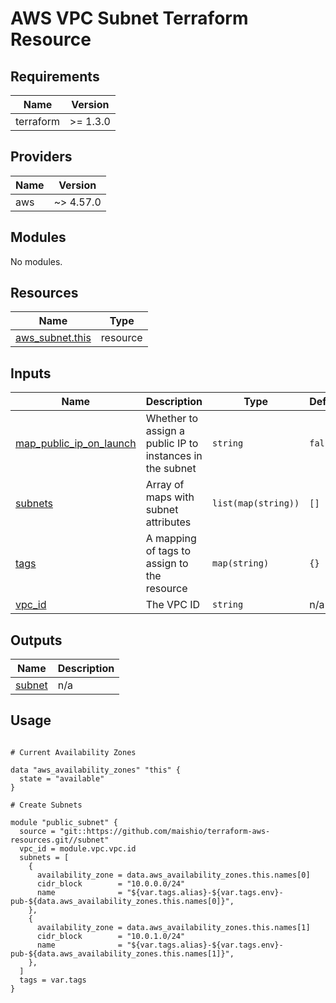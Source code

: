 # AWS VPC Subnet Terraform Resource

## Requirements

| Name      | Version  |
|-----------|----------|
| terraform | >= 1.3.0 |

## Providers

| Name | Version   |
|------|-----------|
| aws  | ~> 4.57.0 |

## Modules

No modules.

## Resources

| Name | Type |
|------|------|
| [aws_subnet.this](https://registry.terraform.io/providers/hashicorp/aws/latest/docs/resources/subnet) | resource |

## Inputs

| Name | Description | Type | Default | Required |
|------|-------------|------|---------|:--------:|
| <a name="input_map_public_ip_on_launch"></a> [map\_public\_ip\_on\_launch](#input\_map\_public\_ip\_on\_launch) | Whether to assign a public IP to instances in the subnet | `string` | `false` | no |
| <a name="input_subnets"></a> [subnets](#input\_subnets) | Array of maps with subnet attributes | `list(map(string))` | `[]` | no |
| <a name="input_tags"></a> [tags](#input\_tags) | A mapping of tags to assign to the resource | `map(string)` | `{}` | no |
| <a name="input_vpc_id"></a> [vpc\_id](#input\_vpc\_id) | The VPC ID | `string` | n/a | yes |

## Outputs

| Name | Description |
|------|-------------|
| <a name="output_subnet"></a> [subnet](#output\_subnet) | n/a |

## Usage

```hcl

# Current Availability Zones

data "aws_availability_zones" "this" {
  state = "available"
}

# Create Subnets

module "public_subnet" {
  source = "git::https://github.com/maishio/terraform-aws-resources.git//subnet"
  vpc_id = module.vpc.vpc.id
  subnets = [
    {
      availability_zone = data.aws_availability_zones.this.names[0]
      cidr_block        = "10.0.0.0/24"
      name              = "${var.tags.alias}-${var.tags.env}-pub-${data.aws_availability_zones.this.names[0]}",
    },
    {
      availability_zone = data.aws_availability_zones.this.names[1]
      cidr_block        = "10.0.1.0/24"
      name              = "${var.tags.alias}-${var.tags.env}-pub-${data.aws_availability_zones.this.names[1]}",
    },
  ]
  tags = var.tags
}
```
